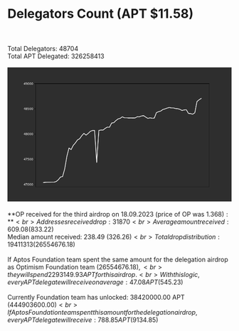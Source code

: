 # Delegators Count (APT $11.58)<br><br>
Total Delegators: 48704<br>
Total APT Delegated: 326258413<br><br>
![Delegators Plot](delegators_plot.png)<br><br>
**OP received for the third airdrop on 18.09.2023 (price of OP was $1.368):**<br>
Addresses received drop: 31870<br>
Average amount received: 609.08 ($833.22)<br>
Median amount received: 238.49 ($326.26)<br>
Total drop distribution: 19411313 ($26554676.18)<br><br>
If Aptos Foundation team spent the same amount for the delegation airdrop as Optimism Foundation team ($26554676.18),<br>
they will spend 2293149.93 APT for this airdrop.<br>
With this logic, every APT delegate will receive on average: 47.08 APT ($545.23)<br><br>
Currently Foundation team has unlocked: 38420000.00 APT ($444903600.00)<br>
If Aptos Foundation team spent this amount for the delegation airdrop, every APT delegate will receive : 788.85 APT ($9134.85)<br>

